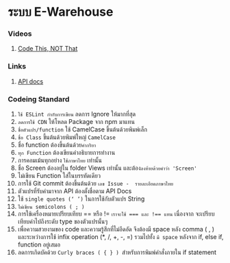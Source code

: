 # ระบบ E-Warehouse

### Videos
1. [Code This, NOT That](https://www.youtube.com/watch?v=Mus_vwhTCq0&ab_channel=Fireship)

### Links
1. [API docs](https://docs.google.com/document/d/1q6_sfjQ6jyJRovntlbM1WJCFNmN0vhXicqVxJ43BS1Q/edit?usp=sharing)
### Codeing Standard

1. `ใช้ ESLint กำกับการเขียน` ลดการ Ignore ให้มากที่สุด
2. `ลดการใช้ CDN` ให้โหลด Package จาก npm มาแทน
3. `ชื่อตัวแปร/function` ใช้ CamelCase ขึ้นต้นด้วยพิมพ์เล็ก
4. `ชื่อ Class` ขึ้นต้นด้วยพิมพ์ใหญ่ `CamelCase`
5. ชื่อ function ต้องขึ้นต้นด้วย`คำกริยา`
6. `ทุก Function` ต้องเขียนคำอธิบายการทำงาน
7. การคอมเม้นทุกอย่าง `ใช้ภาษาไทย` เท่านั้น
8. ชื่อ Screen ต้องอยู่ใน folder Views เท่านั้น และต้อง`ลงท้ายด้วยคำว่า 'Screen'`
9. ไม่เขียน Function ใส่ในบรรทัดเดียว
10. การใช้ Git commit ต้องขึ้นต้นด้วย `เลข Issue -  รายละเอียดภาษาไทย`
11. ตัวแปรที่รับค่ามาจาก API ต้องตั้งชื่อตาม API Docs
12. ใช้ `single quotes (‘ ’)` ในการใช้กับตัวแปร String
13. `ไม่เขียน semicolons ( ; )`
14. การใช้เครื่องหมายเปรียบเทียบ == หรือ != `เราจะใช้ === และ !== แทน` เนื่องจาก จะเปรียบเทียบค่าไปถึงระดับ type ของตัวแปรนั้นๆ
15. เพื่อความสวยงามของ code และความรู้สึกที่ไม่อึดอัด จึงต้องมี space หลัง comma ( , ) และระหว่างการใช้ infix operation (*, /, +, -, =) รวมไปทั้ง `มี space` หลังจาก if, else if, function อยู่เสมอ
16. ลดการเกิดบัคด้วย `Curly braces ( { } ) `สำหรับการพิมพ์คำสั่งภายใน if statement